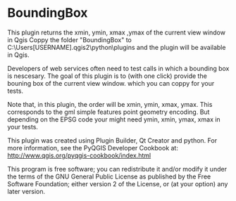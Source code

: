 # BoundingBox
This plugin returns the xmin, ymin, xmax ,ymax of the current view window in Qgis
Coppy the folder "BoundingBox" to C:\Users\[USERNAME]\.qgis2\python\plugins and the plugin will be available in Qgis. 

Developers of web services often need to test calls in which a bounding box is nescesary. The goal of this plugin is to (with one click) provide the bouning box of the current view window. which you can coppy for your tests. 

Note that, in this plugin, the order will be xmin, ymin, xmax, ymax. This corresponds to the gml simple features point geometry encoding. But depending on the EPSG code your might need ymin, xmin, ymax, xmax in your tests. 

This plugin was created using Plugin Builder, Qt Creator and python. 
For more information, see the PyQGIS Developer Cookbook at:
http://www.qgis.org/pyqgis-cookbook/index.html

This program is free software; you can redistribute it and/or modify it under the terms of the GNU General Public License as published by the Free Software Foundation; either version 2 of the License, or (at your option) any later version.